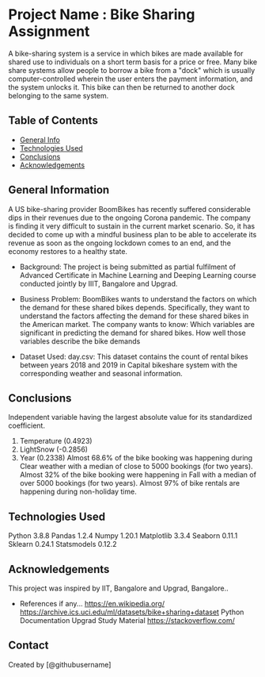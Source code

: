 # Project Name : Bike Sharing Assignment
A bike-sharing system is a service in which bikes are made available for shared use to individuals on a short term basis for a price or free. Many bike share systems allow people to borrow a bike from a "dock" which is usually computer-controlled wherein the user enters the payment information, and the system unlocks it. This bike can then be returned to another dock belonging to the same system.

## Table of Contents
* [General Info](#general-information)
* [Technologies Used](#technologies-used)
* [Conclusions](#conclusions)
* [Acknowledgements](#acknowledgements)


## General Information
A US bike-sharing provider BoomBikes has recently suffered considerable dips in their revenues due to the ongoing Corona pandemic. The company is finding it very difficult to sustain in the current market scenario. So, it has decided to come up with a mindful business plan to be able to accelerate its revenue as soon as the ongoing lockdown comes to an end, and the economy restores to a healthy state. 

- Background:
The project is being submitted as partial fulfilment of Advanced Certificate in Machine Learning and Deeping Learning course conducted jointly by IIIT, Bangalore and Upgrad.

- Business Problem: 
BoomBikes wants to understand the factors on which the demand for these shared bikes depends. Specifically, they want to understand the factors affecting the demand for these shared bikes in the American market. The company wants to know:
	Which variables are significant in predicting the demand for shared bikes.
	How well those variables describe the bike demands
- Dataset Used:
day.csv: This dataset contains the count of rental bikes between years 2018 and 2019 in Capital bikeshare system with the corresponding weather and seasonal information.

## Conclusions
Independent variable having the largest absolute value for its standardized coefficient.
1)	Temperature (0.4923)
2)	LightSnow (-0.2856)
3)	Year (0.2338)
Almost 68.6% of the bike booking was happening during Clear weather with a median of close to 5000 bookings (for two years).
Almost 32% of the bike booking were happening in Fall with a median of over 5000 bookings (for two years). 
Almost 97% of bike rentals are happening during non-holiday time.

## Technologies Used
Python 	3.8.8
Pandas 	1.2.4
Numpy 	1.20.1
Matplotlib 	3.3.4
Seaborn 	0.11.1
Sklearn	0.24.1
Statsmodels  0.12.2


## Acknowledgements
This project was inspired by IIT, Bangalore and Upgrad, Bangalore..
- References if any...
https://en.wikipedia.org/
https://archive.ics.uci.edu/ml/datasets/bike+sharing+dataset
Python Documentation
Upgrad Study Material
https://stackoverflow.com/


## Contact
Created by [@githubusername] 
